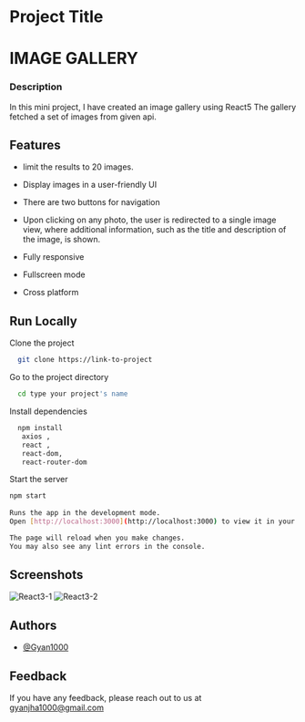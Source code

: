 
# Project Title

# IMAGE GALLERY

### Description

In this mini project, I have created an image gallery using React5 The gallery fetched a set of images from given api.


## Features

- limit the results to 20 images.

- Display images in a user-friendly UI 
- There are two buttons for navigation
- Upon clicking on any photo, the user is redirected to a single image view, where additional information, such as the title and description of the image, is shown.
- Fully responsive
- Fullscreen mode
- Cross platform


## Run Locally

Clone the project

```bash
  git clone https://link-to-project
```

Go to the project directory

```bash
  cd type your project's name
```

Install dependencies

```bash
  npm install
   axios ,
   react ,
   react-dom,
   react-router-dom
```

Start the server

```bash
npm start
  
Runs the app in the development mode.
Open [http://localhost:3000](http://localhost:3000) to view it in your browser.

The page will reload when you make changes.
You may also see any lint errors in the console.
```


## Screenshots

![React3-1](https://github.com/Gyan1000/REACT-3-ASSIGNMENT/assets/125688259/e12cf0a5-330a-49ef-bb0b-e76f47cd62d7)
![React3-2](https://github.com/Gyan1000/REACT-3-ASSIGNMENT/assets/125688259/2e50b2ca-6f8b-4e2f-ab93-c463247137b3)



## Authors

- [@Gyan1000](https://www.github.com/Gyan1000)


## Feedback

If you have any feedback, please reach out to us at gyanjha1000@gmail.com

